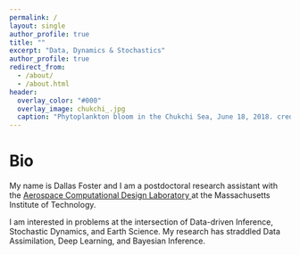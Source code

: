 ```yaml
---
permalink: /
layout: single
author_profile: true
title: ""
excerpt: "Data, Dynamics & Stochastics"
author_profile: true
redirect_from: 
  - /about/
  - /about.html
header:
  overlay_color: "#000"
  overlay_image: chukchi_.jpg
  caption: "Phytoplankton bloom in the Chukchi Sea, June 18, 2018. credit: NASA Earth Observatory"
---
```



Bio
======
My name is Dallas Foster and I am a postdoctoral research assistant with the </a> <a href="https://acdl-web.mit.edu/"> Aerospace Computational Design Laboratory </a> at the Massachusetts Institute of Technology. 

I am interested in problems at the intersection of Data-driven Inference, Stochastic Dynamics, and Earth Science. My research has straddled Data Assimilation, Deep Learning, and Bayesian Inference.


